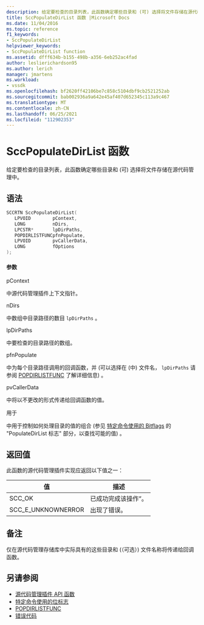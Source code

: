 ```yaml
---
description: 给定要检查的目录列表，此函数确定哪些目录和 (可) 选择将文件存储在源代码管理中。
title: SccPopulateDirList 函数 |Microsoft Docs
ms.date: 11/04/2016
ms.topic: reference
f1_keywords:
- SccPopulateDirList
helpviewer_keywords:
- SccPopulateDirList function
ms.assetid: dfff634b-b155-498b-a356-6eb252ac4fad
author: leslierichardson95
ms.author: lerich
manager: jmartens
ms.workload:
- vssdk
ms.openlocfilehash: bf2620ff42106be7c858c5104dbf9cb2521252ab
ms.sourcegitcommit: bab002936a9a642e45af407d652345c113a9c467
ms.translationtype: MT
ms.contentlocale: zh-CN
ms.lasthandoff: 06/25/2021
ms.locfileid: "112902353"
---
```

# <a name="sccpopulatedirlist-function"></a>SccPopulateDirList 函数
给定要检查的目录列表，此函数确定哪些目录和 (可) 选择将文件存储在源代码管理中。

## <a name="syntax"></a>语法

```cpp
SCCRTN SccPopulateDirList(
   LPVOID        pContext,
   LONG          nDirs,
   LPCSTR*       lpDirPaths,
   POPDIRLISTFUNCpfnPopulate,
   LPVOID        pvCallerData,
   LONG          fOptions
);
```

#### <a name="parameters"></a>参数
 pContext

中源代码管理插件上下文指针。

 nDirs

中数组中目录路径的数目 `lpDirPaths` 。

 lpDirPaths

中要检查的目录路径的数组。

 pfnPopulate

中为每个目录路径调用的回调函数，并 (可以选择在 (中) 文件名， `lpDirPaths` 请参阅 [POPDIRLISTFUNC](../extensibility/popdirlistfunc.md) 了解详细信息) 。

 pvCallerData

中将以不更改的形式传递给回调函数的值。

 用于

中用于控制如何处理目录的值的组合 (参见 [特定命令使用的 Bitflags](../extensibility/bitflags-used-by-specific-commands.md) 的 "PopulateDirList 标志" 部分，以查找可能的值) 。

## <a name="return-value"></a>返回值
 此函数的源代码管理插件实现应返回以下值之一：

|值|描述|
|-----------|-----------------|
|SCC_OK|已成功完成该操作”。|
|SCC_E_UNKNOWNERROR|出现了错误。|

## <a name="remarks"></a>备注
 仅在源代码管理存储库中实际具有的这些目录和 (（可选）) 文件名称将传递给回调函数。

## <a name="see-also"></a>另请参阅
- [源代码管理插件 API 函数](../extensibility/source-control-plug-in-api-functions.md)
- [特定命令使用的位标志](../extensibility/bitflags-used-by-specific-commands.md)
- [POPDIRLISTFUNC](../extensibility/popdirlistfunc.md)
- [错误代码](../extensibility/error-codes.md)
